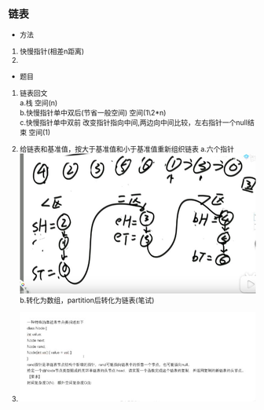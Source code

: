## 链表  

* 方法  
1. 快慢指针(相差n距离)   
2. 

* 题目  
1. 链表回文  
a.栈  空间(n)    
b.快慢指针单中双后(节省一般空间) 空间(1\2*n)  
c.快慢指针单中双前 改变指针指向中间,两边向中间比较，左右指针一个null结束 空间(1)

2. 给链表和基准值，按大于基准值和小于基准值重新组织链表
a.六个指针
![1.jpg](.\listImage\1.jpg)
b.转化为数组，partition后转化为链表(笔试)

3. ![2.jpg](.\listImage\2.jpg)
